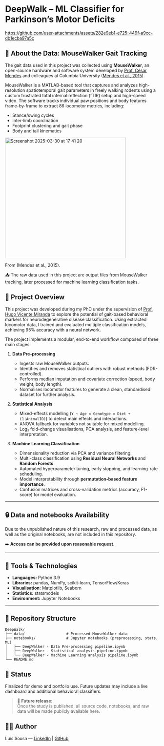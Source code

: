# DeepWalk – ML Classifier for Parkinson’s Motor Deficits



https://github.com/user-attachments/assets/282e9eb1-e725-449f-a9cc-db1ecba97a5c



## 🐾 About the Data: MouseWalker Gait Tracking
The gait data used in this project was collected using **MouseWalker**, an open-source hardware and software system developed by [Prof. César Mendes](https://github.com/NeurogeneLocomotion) and colleagues at Columbia University ([Mendes et al., 2015](https://doi.org/10.1186/s12915-015-0154-0)).

MouseWalker is a MATLAB-based tool that captures and analyzes high-resolution spatiotemporal gait parameters in freely walking rodents using a custom frustrated total internal reflection (fTIR) setup and high-speed video. The software tracks individual paw positions and body features frame-by-frame to extract 86  locomotor metrics, including:
- Stance/swing cycles
- Inter-limb coordination
- Footprint clustering and gait phase
- Body and tail kinematics

<img width="395" alt="Screenshot 2025-03-30 at 17 41 20" src="https://github.com/user-attachments/assets/08a3507d-51bd-4897-a2fa-6588419e6ac0" />

From (Mendes et al., 2015).



📥 The raw data used in this project are output files from MouseWalker tracking, later processed for machine learning classification tasks.

## 🧠 Project Overview
This project was developed during my PhD under the supervision of [Prof. Hugo Vicente Miranda](https://www.linkedin.com/in/hugo-vicente-miranda-3b5b661/) to explore the potential of gait-based behavioral markers for neurodegenerative disease classification. Using extracted locomotor data, I trained and evaluated multiple classification models, achieving 95% accuracy with a neural network.

The project implements a modular, end-to-end workflow composed of three main stages:

1. **Data Pre-processing**  
   - Ingests raw MouseWalker outputs.  
   - Identifies and removes statistical outliers with robust methods (FDR-controlled).  
   - Performs median imputation and covariate correction (speed, body weight, body length).  
   - Normalises locomotor features to generate a clean, standardised dataset for further analysis.  

2. **Statistical Analysis**  
   - Mixed-effects modelling (`Y ~ Age × Genotype × Diet + (1|AnimalID)`) to detect main effects and interactions.  
   - ANOVA fallback for variables not suitable for mixed modelling.  
   - Log₂ fold-change visualisations, PCA analysis, and feature-level interpretation.  

3. **Machine Learning Classification**  
   - Dimensionality reduction via PCA and variance filtering.  
   - Multi-class classification using **Residual Neural Networks** and **Random Forests**.  
   - Automated hyperparameter tuning, early stopping, and learning-rate scheduling.  
   - Model interpretability through **permutation-based feature importance**.  
   - Confusion matrices and cross-validation metrics (accuracy, F1-score) for model evaluation.  

---
## 🔒 Data and notebooks Availability

Due to the unpublished nature of this research, raw and processed data, as well as the original notebooks, are not included in this repository.  

➡️ **Access can be provided upon reasonable request.**

---

## 🧰 Tools & Technologies

- **Languages:** Python 3.9  
- **Libraries:** pandas, NumPy, scikit-learn, TensorFlow/Keras  
- **Visualisation:** Matplotlib, Seaborn  
- **Statistics:** statsmodels
- **Environment:** Jupyter Notebooks  

---

## 📁 Repository Structure
```
DeepWalk/
├── data/                   # Processed MouseWalker data
├── notebooks/              # Jupyter notebooks (preprocessing, stats, ML)
│   ├── DeepWalker - Data Pre-processing pipeline.ipynb
│   ├── DeepWalker - Statistical analysis pipeline.ipynb
│   └── DeepWalker - Machine Learning analysis pipeline.ipynb
└── README.md
```
## 📌 Status

Finalized for demo and portfolio use. Future updates may include a live dashboard and additional behavioral classifiers.

> 🧩 **Future release:**  
> Once the study is published, all source code, notebooks, and raw data will be made publicly available here.


## 🧑‍💻 Author
Luís Sousa — [LinkedIn](https://www.linkedin.com/in/luis-ma-sousa31) | [GitHub](https://github.com/luismasousa)
